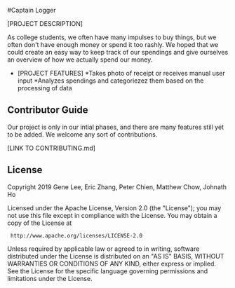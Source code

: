 #Captain Logger

[PROJECT DESCRIPTION]

As college students, we often have many impulses to buy things, but we often don't have enough money or spend it too rashly. We hoped that we could create an easy way to keep track of our spendings and give ourselves an overview of how we actually spend our money.
  * [PROJECT FEATURES] 
    *Takes photo of receipt or receives manual user input
    *Analyzes spendings and categoriezez them based on the processing of data
    
  
## Contributor Guide

Our project is only in our intial phases, and there are many features still yet to be added. We welcome any sort of contributions.
                          
[LINK TO CONTRIBUTING.md]

## License 

Copyright 2019 Gene Lee, Eric Zhang, Peter Chien, Matthew Chow, Johnath Ho

   Licensed under the Apache License, Version 2.0 (the "License");
   you may not use this file except in compliance with the License.
   You may obtain a copy of the License at

     http://www.apache.org/licenses/LICENSE-2.0

   Unless required by applicable law or agreed to in writing, software
   distributed under the License is distributed on an "AS IS" BASIS,
   WITHOUT WARRANTIES OR CONDITIONS OF ANY KIND, either express or implied.
   See the License for the specific language governing permissions and
   limitations under the License.
